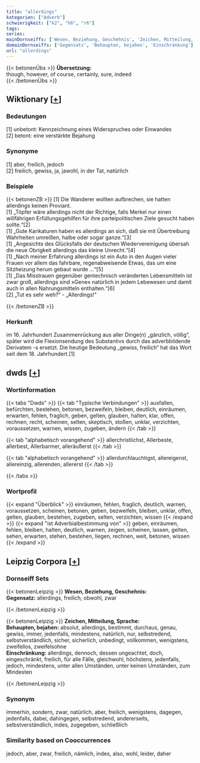```yaml
---
title: "allerdings"
kategorien: ["Adverb"]
schwierigkeit: ["k2", "h6", "r6"]
tags:
series:
mainDornseiffs: ['Wesen, Beziehung, Geschehnis', 'Zeichen, Mitteilung, Sprache']
domainDornseiffs: ['Gegensatz', 'Behaupten, bejahen', 'Einschränkung']
url: "allerdings"
---
```


{{< betonenÜbs >}}
**Übersetzung:**  
though, however, of course, certainly, sure, indeed  
{{< /betonenÜbs >}}

## Wiktionary [[+](https://de.wiktionary.org/wiki/allerdings)]

### Bedeutungen
[1] unbetont: Kennzeichnung eines Widerspruches oder Einwandes  
[2] betont: eine verstärkte Bejahung  

### Synonyme
[1] aber, freilich, jedoch  
[2] freilich, gewiss, ja, jawohl, in der Tat, natürlich  

### Beispiele
{{< betonenZB >}}
[1] Die Wanderer wollten aufbrechen, sie hatten allerdings keinen Proviant.  
[1] „Töpfer wäre allerdings nicht der Richtige, falls Merkel nur einen willfährigen Erfüllungsgehilfen für ihre parteipolitischen Ziele gesucht haben sollte.“[2]  
[1] „Gute Karikaturen haben es allerdings an sich, daß sie mit Übertreibung Wahrheiten umreißen, halbe oder sogar ganze.“[3]  
[1] „Angesichts des Glücksfalls der deutschen Wiedervereinigung übersah die neue Obrigkeit allerdings das kleine Unrecht.“[4]  
[1] „Nach meiner Erfahrung allerdings ist ein Auto in den Augen vieler Frauen vor allem das fahrbare, regenabweisende Etwas, das um eine Sitzheizung herum gebaut wurde …“[5]  
[1] „Das Misstrauen gegenüber gentechnisch veränderten Lebensmitteln ist zwar groß, allerdings sind »Gene« natürlich in jedem Lebewesen und damit auch in allen Nahrungsmitteln enthalten.“[6]  
[2] „Tut es sehr weh?“ - „Allerdings!“  

{{< /betonenZB >}}
### Herkunft
im 16. Jahrhundert Zusammenrückung aus aller Dinge(n) „gänzlich, völlig“, später wird die Flexionsendung des Substantivs durch das adverbbildende Derivatem -s ersetzt. Die heutige Bedeutung „gewiss, freilich“ hat das Wort seit dem 18. Jahrhundert.[1]  



## dwds [[+](https://www.dwds.de/wb/allerdings)]

### Wortinformation
{{< tabs "Dwds" >}}
{{< tab "Typische Verbindungen" >}}
ausfallen, befürchten, bestehen, betonen, bezweifeln, bleiben, deutlich, einräumen, erwarten, fehlen, fraglich, geben, gelten, glauben, halten, klar, offen, rechnen, recht, scheinen, selten, skeptisch, stoßen, unklar, verzichten, voraussetzen, warnen, wissen, zugeben, ändern
{{< /tab >}}

{{< tab "alphabetisch vorangehend" >}}
allerchristlichst, Allerbeste, allerbest, Allerbarmer, alleräußerst
{{< /tab >}}

{{< tab "alphabetisch vorangehend" >}}
allerdurchlauchtigst, allereigenst, allereinzig, allerenden, allererst
{{< /tab >}}

{{< /tabs >}}

### Wortprofil
{{< expand "Überblick" >}} einräumen, fehlen, fraglich, deutlich, warnen, voraussetzen, scheinen, betonen, geben, bezweifeln, bleiben, unklar, offen, gelten, glauben, bestehen, zugeben, selten, verzichten, wissen {{< /expand >}}
{{< expand "ist Adverbialbestimmung von" >}} geben, einräumen, fehlen, bleiben, halten, deutlich, warnen, zeigen, scheinen, lassen, gelten, sehen, erwarten, stehen, bestehen, liegen, rechnen, weit, betonen, wissen {{< /expand >}}

## Leipzig Corpora [[+](https://corpora.uni-leipzig.de/en/res?word=allerdings&corpusId=deu_newscrawl-public_2018)]

### Dornseiff Sets
{{< betonenLeipzig >}}
**Wesen, Beziehung, Geschehnis:**  
**Gegensatz:** allerdings, freilich, obwohl, zwar  

{{< /betonenLeipzig >}}


{{< betonenLeipzig >}}
**Zeichen, Mitteilung, Sprache:**  
**Behaupten, bejahen:** absolut, allerdings, bestimmt, durchaus, genau, gewiss, immer, jedenfalls, mindestens, natürlich, nur, selbstredend, selbstverständlich, sicher, sicherlich, unbedingt, vollkommen, wenigstens, zweifellos, zweifelsohne  
**Einschränkung:** allerdings, dennoch, dessen ungeachtet, doch, eingeschränkt, freilich, für alle Fälle, gleichwohl, höchstens, jedenfalls, jedoch, mindestens, unter allen Umständen, unter keinen Umständen, zum Mindesten  

{{< /betonenLeipzig >}}

### Synonym
immerhin, sondern, zwar, natürlich, aber, freilich, wenigstens, dagegen, jedenfalls, dabei, dahingegen, selbstredend, andererseits, selbstverständlich, indes, zugegeben, schließlich


### Similarity based on Cooccurrences
jedoch, aber, zwar, freilich, nämlich, indes, also, wohl, leider, daher

